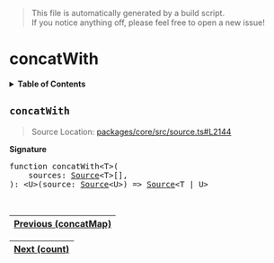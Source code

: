 > This file is automatically generated by a build script.<br>If you notice anything off, please feel free to open a new issue!

# concatWith

<details><summary><b>Table of Contents</b></summary>

1. [<code>concatWith</code>](#concatWith)</details>

## <a name="concatWith"></a><code>concatWith</code>

> Source Location: [packages\/core\/src\/source.ts#L2144](..\/..\/packages\/core\/src\/source.ts#L2144)

<b>Signature</b>

<pre>function concatWith&lt;T&gt;(<br>    sources: <a href="../03-api-source/00-Source.md#Source-Interface">Source</a>&lt;T&gt;[],<br>): &lt;U&gt;(source: <a href="../03-api-source/00-Source.md#Source-Interface">Source</a>&lt;U&gt;) =&gt; <a href="../03-api-source/00-Source.md#Source-Interface">Source</a>&lt;T | U&gt;</pre><br>

| [Previous \(concatMap\)](012-concatMap.md#readme) |
| --- |

<div align="right">

| [Next \(count\)](014-count.md#readme) |
| --- |
</div>
